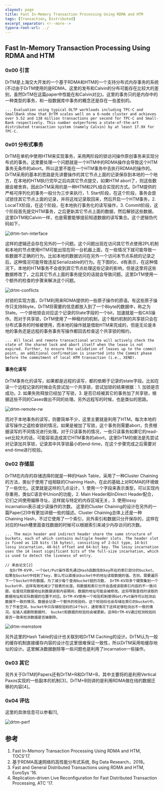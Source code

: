 ```yaml
---
xlayout: page
title: Fast In-Memory Transaction Processing Using RDMA and HTM
tags: [Transaction, Distributed]
excerpt_separator: <!--more-->
typora-root-url: ../
---
```


## Fast In-Memory Transaction Processing Using RDMA and HTM

### 0x00 引言

  DrTM是上海交大开发的一个基于RDMA和HTM的一个支持分布式内存事务的系统(不过由于DrTM使用的是RDMA，这里的发布和Calvin的分布可能存在比较大的差别，虽然DrTM在这篇paper中性能在和Calvin对比)。这里的事务只的是内存中的一种类型的事务，和一般数据库中事务的概念还是存在一些差别的。

```
... Evaluation using typical OLTP workloads including TPC-C and SmallBank show that DrTM scales well on a 6-node cluster and achieves over 5.52 and 138 million transactions per second for TPC-C and Small- Bank respectively. This number outperforms a state-of-the-art distributed transaction system (namely Calvin) by at least 17.9X for TPC-C.
```

### 0x01 分布式事务

  DrTM在单机中使用HTM来实现事务，采用两阶段的锁访问操作原创事务来实现分布式的事务。这里要处理一个问题就是一个HTM中的RDMA操作会导致这个HTM事务无条件的abort。所以这里不能在一个HTM事务中去执行RDMA的操作的。DrTM采用的基本的思路是先讲要操作的其它节点上面的记录保存到本地的一个地方，在本地的HTM执行完毕之后向其它节点提交，如果HTM abort了，则这些数据会被舍弃。因此DrTM采用的是一种HTM和2PL结合实现的方式。DrTM提供的严格可序列化的事务一般分为三步来执行，1. Start阶段，在这个阶段，事务会尝试锁住其它节点上面的记录，并将这戏记录取回来，然后开启一个HTM事务，2. LocalTX阶段，在这个阶段，在本地执行事务化的读写操作，3. Commit阶段，这个阶段首先提交HTM事务，之后更新其它节点上面的数据，然后解锁这些数据。这里DrTM和Calvin一样，也是需要能够提前知道数据的读写集合。这个逻辑伪代码如下，

![drtm-txn-interface](/assets/images/drtm-txn-interface.png)

 这样的逻辑还会存在另外的一个问题。这个问题出现在访问其它节点使用2PL机制和本地的节点使用HTM可能出现在同一台机器上面，在一些情况下就可能导致一些数据不正确的行为。比如本地的数据访问在另外一个访问本节点系统的记录之后，这种情况可能导致违反Serializable的行为。在下图的c、d有表示，在这种情况下，本地的HTM事务不会收到其它节点处理这些记录的影响，但是这里将这些数据修改了，之后其它节点上面的事务提交的话就会导致问题。这里DrTM使用一个额外的检查的步骤来解决这个问题。

![drtm-conflicts](/assets/images/drtm-conflicts.png)

  对锁的实现方面，DrTM利用来RDMA提供的一些原子操作的原语。有这些原子操作只支持8byte，DrTM将需要的信息都放入到了一个8byte的数据中，称之为State。一个排他锁会对应这个记录的State字段的一个bit，加速就是一些CAS操作。而对于共享锁，DrTM使用了一种租约的机制，这个租约机制的共享锁只会在分布式事务的时候被使用，而本地的操作就是借助HTM来完成的，但是无论是本地的事务还是远程的事务事务写操作都回去检查这个共享锁的租约，

```
... All local and remote transactional write will actively check the state of the shared lock and abort itself when the lease is not expired. Further, to ensure the validation of leases up to the commit point, an additional confirmation is inserted into the Commit phase before the commitment of local HTM transaction (i.e., XEND).
```

#### 事务化读写

  DrTM事务化的读写，如果都是远程的读写，都的依赖于记录的state字段。比如在读一个远程记录的时候会先尝试加一个共享锁，尝试加锁的结果根据：1. 加锁是否成功，2. 如果失败释放已经加了写锁，3. 是否已经被其它的事务加了共享锁，根据这些不同的Cases做出不同的处理。另外远程写的时候，也是类似的思路。

![drtm-remote-rw](/assets/images/drtm-remote-rw.png)

  而对于本地事务的读写，则要简单不少，这里主要就是利用了HTM。每次本地的读写操作之遥检查锁的情况，如果是被加了写锁，这个事务则需要abort，负责根据读写的不同情况进行处理。对于只读事务的情况，一些只读事务如果它的read-set比较大的话，可能容易造成其它HTM事务的abort，这里DrTM的做法是先尝试对记录加共享锁，记录其中共享锁最小的end-time，在这个步骤完成之后需要对end-time进行校验。

### 0x02 存储层

  DrTM在内存的存储选择的就是一种的Hash Table，采用了一种Cluster Chaining的方法，类似于使用了组相联的Chaining Hash，在此的基础上对RDMA的环境做了一些优化。这里就是这样的几点设计，1. 使用一个字段来表示类型，可以实现内存重用，类似C语言中Union的功能，2. Main Header和InDirect Header配合，它们之间使用偏移寻址，这样就与特定的内存区域无关，3. 使用lossy incarnation表示减少读操作的次数。 这里的Cluster Chaining的设计在另外的一篇Paper[2]中有更加详细一些的描述。Cluster Chaining总体上还是一种Chaining Hash，不过它使用了一个索引，另外索引和数据只分开保存的，这样在对应的Hash槽里面查找数据的时候可以根据索引来减少内存访问的次数。

```
... The main header and indirect header share the same structure of buckets, each of which contains multiple header slots. The header slot is fixed as 128 bits (16 bytes), consisting of 2-bit type, 14-bit lossy incarnation, 48-bit offset and 64-bit key. The lossy incarnation uses the 14 least significant bits of the full-size incarnation, which is used to detect the liveness of entry.

// 来自论文[2]
  在DrTM-KV中，一个Get/Put操作首先通过Hash函数找到key所在的索引部分的bucket。如果在bucket中找到了key，那么可以直接从bucket中的地址读取数据的值。否则，需要遍历下一个bucket中的数据。为了减少每个查询bucket链的次数， DrTM-KV将多个键聚集到一个bucket中，这样有效地减少了链表的长度。将数据和索引分开会造成读取索引内容的不一致问 题，在查找完数据地址到数据读取内容期间，数据的地址可能会被修改。这将导致查找时读取的数据地址和实际数据的位置不对应。DrTM-KV使用一个校验机制使得Get/Put操作可以检测出数据不一致的情况。数据会记录一个额外的校验码，这个校验码也会存储在索引的bucket中。为了节省空间，bucket中只存储校验码的14个bit，通常情况下这样足够检测出不一致的情况。在插入或删除数据时， bucket和数据的校验码会被更新。这样DrTM-KV通过检测校验码是否一致来检测数据是否被删除。
```

![drtm-memstore](/assets/images/drtm-memstore.png)

另外这里的Hash Table的设计也关联到啦DrTM Caching的设计。DrTM认为一般的缓存机制直接缓存内容的设计在这里很难保证一致性，所以DrTM采用啦缓存地址的设计。这里解决数据删除等一些问题也是利用了incarnation一些操作。

### 0x03 其它

 另外关于DrTM的Papers还有DrTM+R和DrTM+B，其中主要将的是利用Vertical Paxos实现的一些副本的机制[3]，DrTM+B则讲的是利用RDMA做在线的数据迁移的内容[4]。

### 0x04 评估

  这里的具体信息可以参看[1],

![drtm-perf](/assets/images/drtm-perf.png)

## 参考

1. Fast In-Memory Transaction Processing Using RDMA and HTM, TOCS'17.
2. 基于RDMA高速网络的高性能分布式系统, Big Data Research，2018。
3. Fast and General Distributed Transactions using RDMA and HTM, EuroSys '16.
4. Replication-driven Live Reconfiguration for Fast Distributed Transaction Processing, ATC '17.

